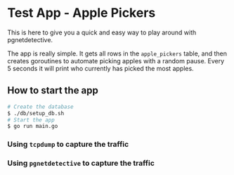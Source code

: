 # Test App - Apple Pickers

This is here to give you a quick and easy way to play around with pgnetdetective.

The app is really simple. It gets all rows in the `apple_pickers` table, and then creates goroutines to automate
picking apples with a random pause. Every 5 seconds it will print who currently has picked the most apples.

## How to start the app

```bash
# Create the database
$ ./db/setup_db.sh
# Start the app
$ go run main.go
```

### Using `tcpdump` to capture the traffic

### Using `pgnetdetective` to capture the traffic


